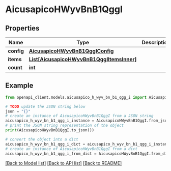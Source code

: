 # AicusapicoHWyvBnB1QggI


## Properties

Name | Type | Description | Notes
------------ | ------------- | ------------- | -------------
**config** | [**AicusapicoHWyvBnB1QggIConfig**](AicusapicoHWyvBnB1QggIConfig.md) |  | [optional] 
**items** | [**List[AicusapicoHWyvBnB1QggIItemsInner]**](AicusapicoHWyvBnB1QggIItemsInner.md) |  | [optional] 
**count** | **int** |  | [optional] 

## Example

```python
from openapi_client.models.aicusapico_h_wyv_bn_b1_qgg_i import AicusapicoHWyvBnB1QggI

# TODO update the JSON string below
json = "{}"
# create an instance of AicusapicoHWyvBnB1QggI from a JSON string
aicusapico_h_wyv_bn_b1_qgg_i_instance = AicusapicoHWyvBnB1QggI.from_json(json)
# print the JSON string representation of the object
print(AicusapicoHWyvBnB1QggI.to_json())

# convert the object into a dict
aicusapico_h_wyv_bn_b1_qgg_i_dict = aicusapico_h_wyv_bn_b1_qgg_i_instance.to_dict()
# create an instance of AicusapicoHWyvBnB1QggI from a dict
aicusapico_h_wyv_bn_b1_qgg_i_from_dict = AicusapicoHWyvBnB1QggI.from_dict(aicusapico_h_wyv_bn_b1_qgg_i_dict)
```
[[Back to Model list]](../README.md#documentation-for-models) [[Back to API list]](../README.md#documentation-for-api-endpoints) [[Back to README]](../README.md)


